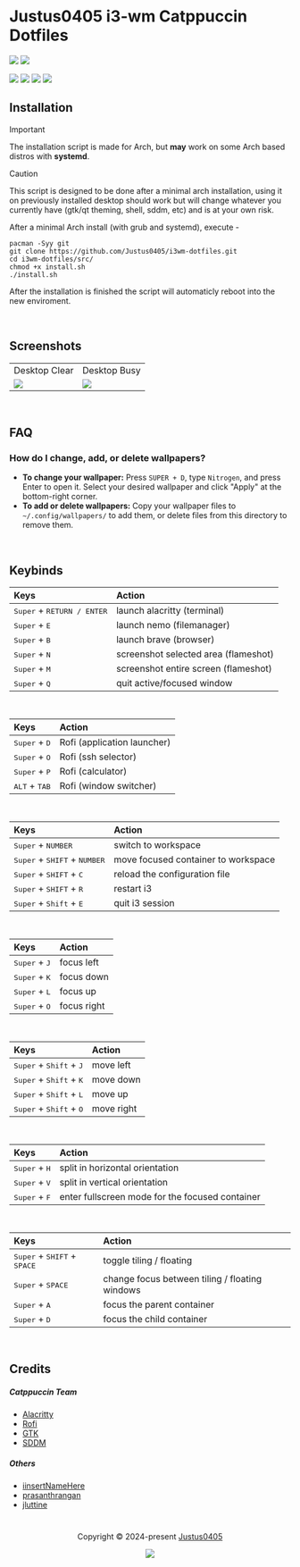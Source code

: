# Justus0405 i3-wm Catppuccin Dotfiles

<p align="left">
    <!-- Discord Badge -->
    <a href="https://discord.gg/https://discord.com/invite/E2Bp7GtcaA"><img src="https://img.shields.io/discord/1060607505186684978?logo=Discord&colorA=1e1e2e&colorB=a6e3a1&style=for-the-badge"></a>
    <!-- Last Commit Badge -->
    <a href="https://github.com/Justus0405/i3wm-dotfiles/commits/main/"><img src="https://img.shields.io/github/last-commit/Justus0405/i3wm-dotfiles?logo=github&colorA=1e1e2e&colorB=cdd6f4&style=for-the-badge"></a>
</p>

<p align="left">
 <!-- Forks Badge -->
	<a href="https://github.com/Justus0405/i3wm-dotfiles/forks"><img src="https://img.shields.io/github/forks/Justus0405/i3wm-dotfiles?colorA=1e1e2e&colorB=ea999c&style=for-the-badge"></a>
    <!-- Stars Badge -->
	<a href="https://github.com/Justus0405/i3wm-dotfiles/stargazers"><img src="https://img.shields.io/github/stars/Justus0405/i3wm-dotfiles?colorA=1e1e2e&colorB=b7bdf8&style=for-the-badge"></a>
    <!-- Issues Badge -->
	<a href="https://github.com/Justus0405/i3wm-dotfiles/issues"><img src="https://img.shields.io/github/issues/Justus0405/i3wm-dotfiles?colorA=1e1e2e&colorB=f5a97f&style=for-the-badge"></a>
    <!-- Contributors Badge -->
	<a href="https://github.com/Justus0405/i3wm-dotfiles/contributors"><img src="https://img.shields.io/github/contributors/Justus0405/i3wm-dotfiles?colorA=1e1e2e&colorB=a6da95&style=for-the-badge"></a>
</p>

## Installation

> [!IMPORTANT]  
> The installation script is made for Arch,
> but **may** work on some Arch based distros with **systemd**.

> [!CAUTION]  
> This script is designed to be done after a minimal arch installation,
> using it on previously installed desktop should work but will change whatever you currently have (gtk/qt theming, shell, sddm, etc) and is at your own risk.

After a minimal Arch install (with grub and systemd), execute -

```shell
pacman -Syy git
git clone https://github.com/Justus0405/i3wm-dotfiles.git
cd i3wm-dotfiles/src/
chmod +x install.sh
./install.sh
```

After the installation is finished the script will automaticly reboot into the new enviroment.

<br>
 
## Screenshots

<div align="center"><table><tr><td>Desktop Clear</td><td>Desktop Busy</td></tr><tr><td>
<img src="https://github.com/user-attachments/assets/aab7c2f2-4b72-44ab-9e21-b6cded4f98c2"/></td><td>
<img src="https://github.com/user-attachments/assets/8287e5f1-6152-4764-8f89-7e78c93212e5"/></td></tr>
</table></div>

<br>

## FAQ

### How do I change, add, or delete wallpapers?

- **To change your wallpaper:** Press `SUPER + D`, type `Nitrogen`, and press Enter to open it. Select your desired wallpaper and click "Apply" at the bottom-right corner.
- **To add or delete wallpapers:** Copy your wallpaper files to `~/.config/wallpapers/` to add them, or delete files from this directory to remove them.

<br>

## Keybinds

| Keys | Action |
| :--  | :-- |
| <kbd>Super</kbd> + <kbd>RETURN / ENTER</kbd> | launch alacritty (terminal)
| <kbd>Super</kbd> + <kbd>E</kbd> | launch nemo (filemanager)
| <kbd>Super</kbd> + <kbd>B</kbd> | launch brave (browser)
| <kbd>Super</kbd> + <kbd>N</kbd> | screenshot selected area (flameshot)
| <kbd>Super</kbd> + <kbd>M</kbd> | screenshot entire screen (flameshot)
| <kbd>Super</kbd> + <kbd>Q</kbd> | quit active/focused window

<br>

| Keys | Action |
| :--  | :-- |
| <kbd>Super</kbd> + <kbd>D</kbd> | Rofi (application launcher)
| <kbd>Super</kbd> + <kbd>O</kbd> | Rofi (ssh selector)
| <kbd>Super</kbd> + <kbd>P</kbd> | Rofi (calculator)
| <kbd>ALT</kbd> + <kbd>TAB</kbd> | Rofi (window switcher)

<br>

| Keys | Action |
| :--  | :-- |
| <kbd>Super</kbd> + <kbd>NUMBER</kbd> | switch to workspace
| <kbd>Super</kbd> + <kbd>SHIFT</kbd> + <kbd>NUMBER</kbd> | move focused container to workspace
| <kbd>Super</kbd> + <kbd>SHIFT</kbd> + <kbd>C</kbd> | reload the configuration file
| <kbd>Super</kbd> + <kbd>SHIFT</kbd> + <kbd>R</kbd> | restart i3
| <kbd>Super</kbd> + <kbd>Shift</kbd> + <kbd>E</kbd> | quit i3 session

<br>

| Keys | Action |
| :--  | :-- |
| <kbd>Super</kbd> + <kbd>J</kbd> | focus left
| <kbd>Super</kbd> + <kbd>K</kbd> | focus down
| <kbd>Super</kbd> + <kbd>L</kbd> | focus up
| <kbd>Super</kbd> + <kbd>O</kbd> | focus right

<br>

| Keys | Action |
| :--  | :-- |
| <kbd>Super</kbd> + <kbd>Shift</kbd> + <kbd>J</kbd> | move left
| <kbd>Super</kbd> + <kbd>Shift</kbd> + <kbd>K</kbd> | move down
| <kbd>Super</kbd> + <kbd>Shift</kbd> + <kbd>L</kbd> | move up
| <kbd>Super</kbd> + <kbd>Shift</kbd> + <kbd>O</kbd> | move right

<br>

| Keys | Action |
| :--  | :-- |
| <kbd>Super</kbd> + <kbd>H</kbd> | split in horizontal orientation
| <kbd>Super</kbd> + <kbd>V</kbd> | split in vertical orientation
| <kbd>Super</kbd> + <kbd>F</kbd> | enter fullscreen mode for the focused container

<br>

| Keys | Action |
| :--  | :-- |
| <kbd>Super</kbd> + <kbd>SHIFT</kbd> + <kbd>SPACE</kbd> | toggle tiling / floating
| <kbd>Super</kbd> + <kbd>SPACE</kbd> | change focus between tiling / floating windows
| <kbd>Super</kbd> + <kbd>A</kbd> | focus the parent container
| <kbd>Super</kbd> + <kbd>D</kbd> | focus the child container

<br>

## Credits

##### Catppuccin Team
- [Alacritty](https://github.com/catppuccin/alacritty)
- [Rofi](https://github.com/catppuccin/rofi)
- [GTK](https://github.com/catppuccin/gtk)
- [SDDM](https://github.com/catppuccin/sddm)

##### Others
- [iinsertNameHere](https://github.com/iinsertNameHere/catnap)
- [prasanthrangan](https://github.com/prasanthrangan/hyprdots)
- [jluttine](https://github.com/jluttine/rofi-power-menu)

#

<p align="center">
	Copyright &copy; 2024-present <a href="https://github.com/Justus0405" target="_blank">Justus0405</a>
</p>

<p align="center">
	<a href="https://github.com/Justus0405/i3wm-dotfiles/blob/main/LICENSE"><img src="https://img.shields.io/github/license/Justus0405/i3wm-dotfiles?logo=Github&colorA=1e1e2e&colorB=cba6f7&style=for-the-badge"></a>
</p>
